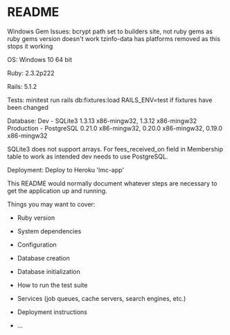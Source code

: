 # README

Windows Gem Issues:
bcrypt path set to builders site, not ruby gems as ruby gems version doesn't work
tzinfo-data has platforms removed as this stops it working

OS:
Windows 10 64 bit

Ruby:
2.3.2p222

Rails:
5.1.2

Tests:
minitest
run rails db:fixtures:load RAILS_ENV=test if fixtures have been changed

Database:
Dev - SQLite3 1.3.13 x86-mingw32, 1.3.12 x86-mingw32
Production - PostgreSQL 0.21.0 x86-mingw32, 0.20.0 x86-mingw32, 0.19.0 x86-mingw32

SQLite3 does not support arrays. For fees_received_on field in Membership table to work as intended dev needs to use PostgreSQL.

Deployment:
Deploy to Heroku 'lmc-app'

This README would normally document whatever steps are necessary to get the
application up and running.

Things you may want to cover:

* Ruby version

* System dependencies

* Configuration

* Database creation

* Database initialization

* How to run the test suite

* Services (job queues, cache servers, search engines, etc.)

* Deployment instructions

* ...
